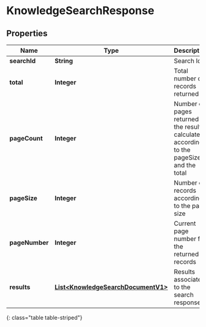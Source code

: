 # KnowledgeSearchResponse


## Properties

| Name | Type | Description | Notes |
| ------------ | ------------- | ------------- | ------------- |
| **searchId** | **String** | Search Id |  [optional] |
| **total** | **Integer** | Total number of records returned |  [optional] |
| **pageCount** | **Integer** | Number of pages returned in the result calculated according to the pageSize and the total |  [optional] |
| **pageSize** | **Integer** | Number of records according to the page size |  [optional] |
| **pageNumber** | **Integer** | Current page number for the returned records |  [optional] |
| **results** | [**List&lt;KnowledgeSearchDocumentV1&gt;**](KnowledgeSearchDocumentV1) | Results associated to the search response |  [optional] |
{: class="table table-striped"}




